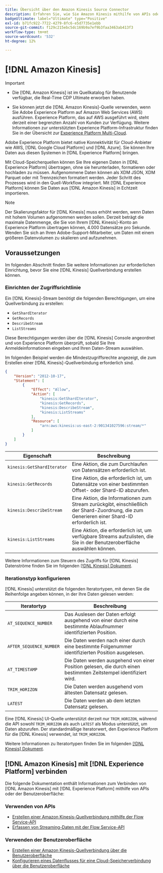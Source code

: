 ```yaml
---
title: Übersicht über den Amazon Kinesis Source Connector
description: Erfahren Sie, wie Sie Amazon Kinesis mithilfe von APIs oder der Benutzeroberfläche mit Adobe Experience Platform verbinden.
badgeUltimate: label="Ultimate" type="Positive"
exl-id: b71fc922-7722-4279-8fc6-e5d7735e1ebb
source-git-commit: f129c215ebc5dc169b9a7ef9b3faa3463ab413f3
workflow-type: tm+mt
source-wordcount: '532'
ht-degree: 12%

---
```


# [!DNL Amazon Kinesis]

>[!IMPORTANT]
>
>- Die [!DNL Amazon Kinesis] ist im Quellkatalog für Benutzende verfügbar, die Real-Time CDP Ultimate erworben haben.
>
>- Sie können jetzt die [!DNL Amazon Kinesis]-Quelle verwenden, wenn Sie Adobe Experience Platform auf Amazon Web Services (AWS) ausführen. Experience Platform, das auf AWS ausgeführt wird, steht derzeit einer begrenzten Anzahl von Kunden zur Verfügung. Weitere Informationen zur unterstützten Experience Platform-Infrastruktur finden Sie in der Übersicht zur [Experience Platform Multi-Cloud](../../../landing/multi-cloud.md).


Adobe Experience Platform bietet native Konnektivität für Cloud-Anbieter wie AWS, [!DNL Google Cloud Platform] und [!DNL Azure]. Sie können Ihre Daten aus diesen Systemen in [!DNL Experience Platform] bringen.

Mit Cloud-Speicherquellen können Sie Ihre eigenen Daten in [!DNL Experience Platform] übertragen, ohne sie herunterladen, formatieren oder hochladen zu müssen. Aufgenommene Daten können als XDM JSON, XDM Parquet oder mit Trennzeichen formatiert werden. Jeder Schritt des Prozesses wird in den Quell-Workflow integriert. Mit [!DNL Experience Platform] können Sie Daten aus [!DNL Amazon Kinesis] in Echtzeit importieren.

>[!NOTE]
>
>Der Skalierungsfaktor für [!DNL Kinesis] muss erhöht werden, wenn Daten mit hohem Volumen aufgenommen werden sollen. Derzeit beträgt die maximale Datenmenge, die Sie von Ihrem [!DNL Kinesis]-Konto an Experience Platform übertragen können, 4.000 Datensätze pro Sekunde. Wenden Sie sich an Ihren Adobe-Support-Mitarbeiter, um Daten mit einem größeren Datenvolumen zu skalieren und aufzunehmen.

## Voraussetzungen

Im folgenden Abschnitt finden Sie weitere Informationen zur erforderlichen Einrichtung, bevor Sie eine [!DNL Kinesis] Quellverbindung erstellen können.

### Einrichten der Zugriffsrichtlinie

Ein [!DNL Kinesis]-Stream benötigt die folgenden Berechtigungen, um eine Quellverbindung zu erstellen:

- `GetShardIterator`
- `GetRecords`
- `DescribeStream`
- `ListStreams`

Diese Berechtigungen werden über die [!DNL Kinesis] Console angeordnet und von Experience Platform überprüft, sobald Sie Ihre Anmeldeinformationen eingeben und Ihren Daten-Stream auswählen.

Im folgenden Beispiel werden die Mindestzugriffsrechte angezeigt, die zum Erstellen einer [!DNL Kinesis]-Quellverbindung erforderlich sind.

```json
{
    "Version": "2012-10-17",
    "Statement": [
        {
            "Effect": "Allow",
            "Action": [
                "kinesis:GetShardIterator",
                "kinesis:GetRecords",
                "kinesis:DescribeStream",
                "kinesis:ListStreams"
            ],
            "Resource": [
                "arn:aws:kinesis:us-east-2:901341027596:stream/*"
            ]
        }
    ]
}
```

| Eigenschaft | Beschreibung |
| -------- | ----------- |
| `kinesis:GetShardIterator` | Eine Aktion, die zum Durchlaufen von Datensätzen erforderlich ist. |
| `kinesis:GetRecords` | Eine Aktion, die erforderlich ist, um Datensätze von einer bestimmten Offset- oder Shard-ID abzurufen. |
| `kinesis:DescribeStream` | Eine Aktion, die Informationen zum Stream zurückgibt, einschließlich der Shard-Zuordnung, die zum Generieren einer Shard-ID erforderlich ist. |
| `kinesis:ListStreams` | Eine Aktion, die erforderlich ist, um verfügbare Streams aufzulisten, die Sie in der Benutzeroberfläche auswählen können. |

Weitere Informationen zum Steuern des Zugriffs für [!DNL Kinesis] Datenströme finden Sie im folgenden [[!DNL Kinesis] Dokument](https://docs.aws.amazon.com/streams/latest/dev/controlling-access.html).

### Iterationstyp konfigurieren

[!DNL Kinesis] unterstützt die folgenden Iteratortypen, mit denen Sie die Reihenfolge angeben können, in der Ihre Daten gelesen werden:

| Iteratortyp | Beschreibung |
| ------------- | ----------- |
| `AT_SEQUENCE_NUMBER` | Das Auslesen der Daten erfolgt ausgehend von einer durch eine bestimmte Ablaufnummer identifizierten Position. |
| `AFTER_SEQUENCE_NUMBER` | Die Daten werden nach einer durch eine bestimmte Folgenummer identifizierten Position ausgelesen. |
| `AT_TIMESTAMP` | Die Daten werden ausgehend von einer Position gelesen, die durch einen bestimmten Zeitstempel identifiziert wird. |
| `TRIM_HORIZON` | Die Daten werden ausgehend vom ältesten Datensatz gelesen. |
| `LATEST` | Die Daten werden ab dem letzten Datensatz gelesen. |

Eine [!DNL Kinesis] UI-Quelle unterstützt derzeit nur `TRIM_HORIZON`, während die API sowohl `TRIM_HORIZON` als auch `LATEST` als Modus unterstützt, um Daten abzurufen. Der standardmäßige Iteratorwert, den Experience Platform für die [!DNL Kinesis] verwendet, ist `TRIM_HORIZON`.

Weitere Informationen zu Iteratortypen finden Sie im folgenden [[!DNL Kinesis] Dokument](https://docs.aws.amazon.com/kinesis/latest/APIReference/API_GetShardIterator.html#API_GetShardIterator_RequestSyntax).

## [!DNL Amazon Kinesis] mit [!DNL Experience Platform] verbinden

Die folgende Dokumentation enthält Informationen zum Verbinden von [!DNL Amazon Kinesis] mit [!DNL Experience Platform] mithilfe von APIs oder der Benutzeroberfläche:

### Verwenden von APIs

- [Erstellen einer Amazon Kinesis-Quellverbindung mithilfe der Flow Service-API](../../tutorials/api/create/cloud-storage/kinesis.md)
- [Erfassen von Streaming-Daten mit der Flow Service-API](../../tutorials/api/collect/streaming.md)

### Verwenden der Benutzeroberfläche

- [Erstellen einer Amazon Kinesis-Quellverbindung über die Benutzeroberfläche](../../tutorials/ui/create/cloud-storage/kinesis.md)
- [Konfigurieren eines Datenflusses für eine Cloud-Speicherverbindung über die Benutzeroberfläche](../../tutorials/ui/dataflow/streaming/cloud-storage-streaming.md)
